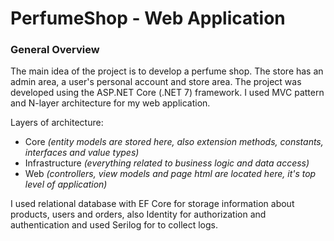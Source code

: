 # PerfumeShop - Web Application 

### General Overview 

The main idea of the project is to develop a perfume shop.
The store has an admin area, a user's personal account and store area.
The project was developed using the ASP.NET Core (.NET 7) framework.
I used MVC pattern and N-layer architecture for my web application.

Layers of architecture: 
- Core *(entity models are stored here, also extension methods, constants, interfaces and value types)*
- Infrastructure *(everything related to business logic and data access)*
- Web *(controllers, view models and page html are located here, it's top level of application)*

I used relational database with EF Core for storage information about products, users and orders,
also Identity for authorization and authentication and used Serilog for to collect logs.
